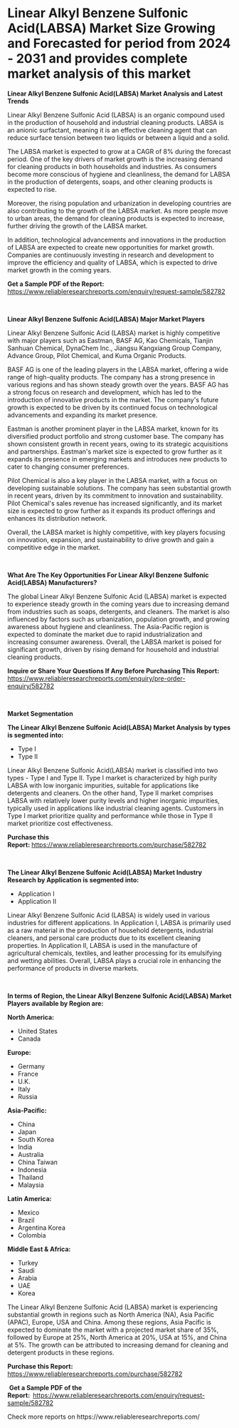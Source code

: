<p><h1>Linear Alkyl Benzene Sulfonic Acid(LABSA) Market Size Growing and Forecasted for period from 2024 - 2031 and provides complete market analysis of this market</h1></p><p><strong>Linear Alkyl Benzene Sulfonic Acid(LABSA) Market Analysis and Latest Trends</strong></p>
<p><p>Linear Alkyl Benzene Sulfonic Acid (LABSA) is an organic compound used in the production of household and industrial cleaning products. LABSA is an anionic surfactant, meaning it is an effective cleaning agent that can reduce surface tension between two liquids or between a liquid and a solid. </p><p>The LABSA market is expected to grow at a CAGR of 8% during the forecast period. One of the key drivers of market growth is the increasing demand for cleaning products in both households and industries. As consumers become more conscious of hygiene and cleanliness, the demand for LABSA in the production of detergents, soaps, and other cleaning products is expected to rise.</p><p>Moreover, the rising population and urbanization in developing countries are also contributing to the growth of the LABSA market. As more people move to urban areas, the demand for cleaning products is expected to increase, further driving the growth of the LABSA market.</p><p>In addition, technological advancements and innovations in the production of LABSA are expected to create new opportunities for market growth. Companies are continuously investing in research and development to improve the efficiency and quality of LABSA, which is expected to drive market growth in the coming years.</p></p>
<p><strong>Get a Sample PDF of the Report:&nbsp;</strong> <a href="https://www.reliableresearchreports.com/enquiry/request-sample/582782">https://www.reliableresearchreports.com/enquiry/request-sample/582782</a></p>
<p>&nbsp;</p>
<p><strong>Linear Alkyl Benzene Sulfonic Acid(LABSA) Major Market Players</strong></p>
<p><p>Linear Alkyl Benzene Sulfonic Acid (LABSA) market is highly competitive with major players such as Eastman, BASF AG, Kao Chemicals, Tianjin Sanhuan Chemical, DynaChem Inc., Jiangsu Kangxiang Group Company, Advance Group, Pilot Chemical, and Kuma Organic Products. </p><p>BASF AG is one of the leading players in the LABSA market, offering a wide range of high-quality products. The company has a strong presence in various regions and has shown steady growth over the years. BASF AG has a strong focus on research and development, which has led to the introduction of innovative products in the market. The company's future growth is expected to be driven by its continued focus on technological advancements and expanding its market presence.</p><p>Eastman is another prominent player in the LABSA market, known for its diversified product portfolio and strong customer base. The company has shown consistent growth in recent years, owing to its strategic acquisitions and partnerships. Eastman's market size is expected to grow further as it expands its presence in emerging markets and introduces new products to cater to changing consumer preferences.</p><p>Pilot Chemical is also a key player in the LABSA market, with a focus on developing sustainable solutions. The company has seen substantial growth in recent years, driven by its commitment to innovation and sustainability. Pilot Chemical's sales revenue has increased significantly, and its market size is expected to grow further as it expands its product offerings and enhances its distribution network.</p><p>Overall, the LABSA market is highly competitive, with key players focusing on innovation, expansion, and sustainability to drive growth and gain a competitive edge in the market.</p></p>
<p>&nbsp;</p>
<p><strong>What Are The Key Opportunities For Linear Alkyl Benzene Sulfonic Acid(LABSA) Manufacturers?</strong></p>
<p><p>The global Linear Alkyl Benzene Sulfonic Acid (LABSA) market is expected to experience steady growth in the coming years due to increasing demand from industries such as soaps, detergents, and cleaners. The market is also influenced by factors such as urbanization, population growth, and growing awareness about hygiene and cleanliness. The Asia-Pacific region is expected to dominate the market due to rapid industrialization and increasing consumer awareness. Overall, the LABSA market is poised for significant growth, driven by rising demand for household and industrial cleaning products.</p></p>
<p><strong>Inquire or Share Your Questions If Any Before Purchasing This Report:</strong> <a href="https://www.reliableresearchreports.com/enquiry/pre-order-enquiry/582782">https://www.reliableresearchreports.com/enquiry/pre-order-enquiry/582782</a></p>
<p>&nbsp;</p>
<p><strong>Market Segmentation</strong></p>
<p><strong>The Linear Alkyl Benzene Sulfonic Acid(LABSA) Market Analysis by types is segmented into:</strong></p>
<p><ul><li>Type I</li><li>Type II</li></ul></p>
<p><p>Linear Alkyl Benzene Sulfonic Acid(LABSA) market is classified into two types - Type I and Type II. Type I market is characterized by high purity LABSA with low inorganic impurities, suitable for applications like detergents and cleaners. On the other hand, Type II market comprises LABSA with relatively lower purity levels and higher inorganic impurities, typically used in applications like industrial cleaning agents. Customers in Type I market prioritize quality and performance while those in Type II market prioritize cost effectiveness.</p></p>
<p><strong>Purchase this Report:&nbsp;</strong><a href="https://www.reliableresearchreports.com/purchase/582782">https://www.reliableresearchreports.com/purchase/582782</a></p>
<p>&nbsp;</p>
<p><strong>The Linear Alkyl Benzene Sulfonic Acid(LABSA) Market Industry Research by Application is segmented into:</strong></p>
<p><ul><li>Application I</li><li>Application II</li></ul></p>
<p><p>Linear Alkyl Benzene Sulfonic Acid (LABSA) is widely used in various industries for different applications. In Application I, LABSA is primarily used as a raw material in the production of household detergents, industrial cleaners, and personal care products due to its excellent cleaning properties. In Application II, LABSA is used in the manufacture of agricultural chemicals, textiles, and leather processing for its emulsifying and wetting abilities. Overall, LABSA plays a crucial role in enhancing the performance of products in diverse markets.</p></p>
<p>&nbsp;</p>
<p><strong>In terms of Region, the Linear Alkyl Benzene Sulfonic Acid(LABSA) Market Players available by Region are:</strong></p>
<p>
    <p> <strong> North America: </strong>
        <ul>
            <li>United States</li>
            <li>Canada</li>
        </ul>
        </p> 
    <p> <strong> Europe: </strong>
        <ul>
            <li>Germany</li>
            <li>France</li>
            <li>U.K.</li>
            <li>Italy</li>
            <li>Russia</li>
        </ul>
        </p> 
    <p> <strong> Asia-Pacific: </strong>
        <ul>
            <li>China</li>
            <li>Japan</li>
            <li>South Korea</li>
            <li>India</li>
            <li>Australia</li>
            <li>China Taiwan</li>
            <li>Indonesia</li>
            <li>Thailand</li>
            <li>Malaysia</li>
        </ul>
        </p> 
    <p> <strong> Latin America: </strong>
        <ul>
            <li>Mexico</li>
            <li>Brazil</li>
            <li>Argentina Korea</li>
            <li>Colombia</li>
        </ul>
        </p> 
    <p> <strong> Middle East & Africa: </strong>
        <ul>
            <li>Turkey</li>
            <li>Saudi</li>
            <li>Arabia</li>
            <li>UAE</li>
            <li>Korea</li>
        </ul>
    </p>
    </p>
<p><p>The Linear Alkyl Benzene Sulfonic Acid (LABSA) market is experiencing substantial growth in regions such as North America (NA), Asia Pacific (APAC), Europe, USA and China. Among these regions, Asia Pacific is expected to dominate the market with a projected market share of 35%, followed by Europe at 25%, North America at 20%, USA at 15%, and China at 5%. The growth can be attributed to increasing demand for cleaning and detergent products in these regions.</p></p>
<p><strong>Purchase this Report: </strong><a href="https://www.reliableresearchreports.com/purchase/582782">https://www.reliableresearchreports.com/purchase/582782</a></p>
<p>&nbsp;<strong>Get a Sample PDF of the Report:&nbsp;&nbsp;</strong><a href="https://www.reliableresearchreports.com/enquiry/request-sample/582782">https://www.reliableresearchreports.com/enquiry/request-sample/582782</a></p>
<p><strong></strong></p>
<p>Check more reports on https://www.reliableresearchreports.com/</p>